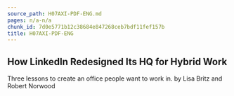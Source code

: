 ```yaml
---
source_path: H07AXI-PDF-ENG.md
pages: n/a-n/a
chunk_id: 7d0e5771b12c38684e847268ceb7bdf11fef157b
title: H07AXI-PDF-ENG
---
```

## How LinkedIn Redesigned Its HQ for Hybrid Work

Three lessons to create an office people want to work in. by Lisa Britz and Robert Norwood

